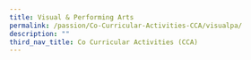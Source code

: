 ```yaml
---
title: Visual & Performing Arts
permalink: /passion/Co-Curricular-Activities-CCA/visualpa/
description: ""
third_nav_title: Co Curricular Activities (CCA)
---
```

